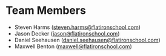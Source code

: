# Team Members

* Steven Harms (steven.harms@flatironschool.com)
* Jason Decker (jason@flatironschool.com)
* Daniel Seehausen (daniel.seehausen@flatironschool.com)
* Maxwell Benton (maxwell@flatironschool.com)
